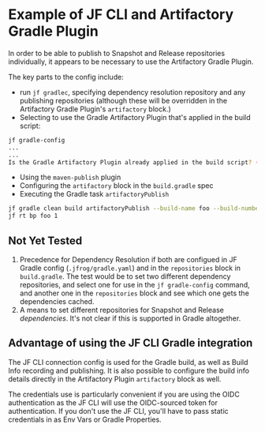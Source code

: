 # Example of JF CLI and Artifactory Gradle Plugin

In order to be able to publish to Snapshot and Release repositories individually, it appears to be necessary to use the Artifactory Gradle Plugin.  

The key parts to the config include:
* run `jf gradlec`, specifying dependency resolution repository and any publishing repositories (although these will be overridden in the Artifactory Gradle Plugin's `artifactory` block.)
* Selecting to use the Gradle Artifactory Plugin that's applied in the build script:
```bash
jf gradle-config
...
...
Is the Gradle Artifactory Plugin already applied in the build script? (y/n) [n]? y <-----------
```
* Using the `maven-publish` plugin
* Configuring the `artifactory` block in the `build.gradle` spec
* Executing the Gradle task `artifactoryPublish`

```bash
jf gradle clean build artifactoryPublish --build-name foo --build-number 1
jf rt bp foo 1
```

## Not Yet Tested
1. Precedence for Dependency Resolution if both are configued in JF Gradle config (`.jfrog/gradle.yaml`) and in the `repositories` block in `build.gradle`. The test would be to set two different dependency repositories, and select one for use in the `jf gradle-config` command, and another one in the `repositories` block and see which one gets the dependencies cached.
2. A means to set different repositories for Snapshot and Release _dependencies_.  It's not clear if this is supported in Gradle altogether.  

## Advantage of using the JF CLI Gradle integration
The JF CLI connection config is used for the Gradle build, as well as Build Info recording and publishing.  It is also possible to configure the build info details directly in the Artifactory Plugin `artifactory` block as well.

The credentials use is particularly convenient if you are using the OIDC authentication as the JF CLI will use the OIDC-sourced token for authentication.  If you don't use the JF CLI, you'll have to pass static credentials in as Env Vars or Gradle Properties. 